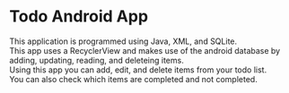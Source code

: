 # Todo Android App
This application is programmed using Java, XML, and SQLite.<br/>
This app uses a RecyclerView and makes use of the android database by adding, updating, reading, and deleteing items.<br/>
Using this app you can add, edit, and delete items from your todo list.<br/>
You can also check which items are completed and not completed.
